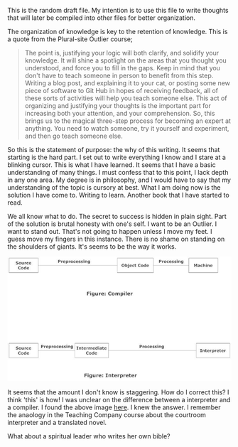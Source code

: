 This is the random draft file. My intention is to use this file to write thoughts that will later be compiled into other files for better organization.

The organization of knowledge is key to the retention of knowledge. This is a quote from the Plural-site Outlier course;

> The point is, justifying your logic will both clarify, and solidify your knowledge. It will shine a spotlight on the areas that you thought you understood, and force you to fill in the gaps. Keep in mind that you don't have to teach someone in person to benefit from this step. Writing a blog post, and explaining it to your cat, or posting some new piece of software to Git Hub in hopes of receiving feedback, all of these sorts of activities will help you teach someone else. This act of organizing and justifying your thoughts is the important part for increasing both your attention, and your comprehension. So, this brings us to the magical three-step process for becoming an expert at anything. You need to watch someone, try it yourself and experiment, and then go teach someone else.

So this is the statement of purpose: the why of this writing. It seems that starting is the hard part. I set out to write everything I know and I stare at a blinking cursor. This is what I have learned. It seems that I have a basic understanding of many things. I must confess that to this point, I lack depth in any one area. My degree is in philosophy, and I would have to say that my understanding of the topic is cursory at best. What I am doing now is the solution I have come to. Writing to learn. Another book that I have started to read.

We all know what to do. The secret to success is hidden in plain sight. Part of the solution is brutal honesty with one's self. I want to be an Outlier. I want to stand out. That's not going to happen unless I move my feet. I guess move my fingers in this instance. There is no shame on standing on the shoulders of giants. It's seems to be the way it works.

![image](/images/interpvcomp.jpeg)

It seems that the amount I don't know is staggering. How do I correct this? I think 'this' is how! I was unclear on the difference between a interpreter and a compiler. I found the above image [here](https://www.programiz.com/article/difference-compiler-interpreter). I knew the answer. I remember the anaology in the Teaching Company course about the courtroom interpreter and a translated novel.

What about a spiritual leader who writes her own bible? 
